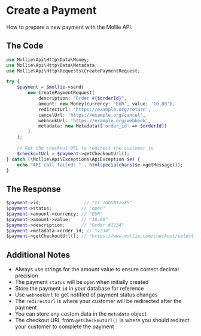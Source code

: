 # Create a Payment

How to prepare a new payment with the Mollie API.

## The Code

```php
use Mollie\Api\Http\Data\Money;
use Mollie\Api\Http\Data\Metadata;
use Mollie\Api\Http\Requests\CreatePaymentRequest;

try {
    $payment = $mollie->send(
        new CreatePaymentRequest(
            description: "Order #{$orderId}",
            amount: new Money(currency: 'EUR', value: '10.00'),
            redirectUrl: 'https://example.org/return',
            cancelUrl: 'https://example.org/cancel',
            webhookUrl: 'https://example.org/webhook',
            metadata: new Metadata(['order_id' => $orderId])
        )
    );

    // Get the checkout URL to redirect the customer to
    $checkoutUrl = $payment->getCheckoutUrl();
} catch (\Mollie\Api\Exceptions\ApiException $e) {
    echo "API call failed: " . htmlspecialchars($e->getMessage());
}
```

## The Response

```php
$payment->id;                // "tr_7UhSN1zuXS"
$payment->status;           // "open"
$payment->amount->currency; // "EUR"
$payment->amount->value;    // "10.00"
$payment->description;      // "Order #1234"
$payment->metadata->order_id; // "1234"
$payment->getCheckoutUrl(); // "https://www.mollie.com/checkout/select-method/7UhSN1zuXS"
```

## Additional Notes

- Always use strings for the amount value to ensure correct decimal precision
- The payment `status` will be `open` when initially created
- Store the payment `id` in your database for reference
- Use `webhookUrl` to get notified of payment status changes
- The `redirectUrl` is where your customer will be redirected after the payment
- You can store any custom data in the `metadata` object
- The checkout URL from `getCheckoutUrl()` is where you should redirect your customer to complete the payment
